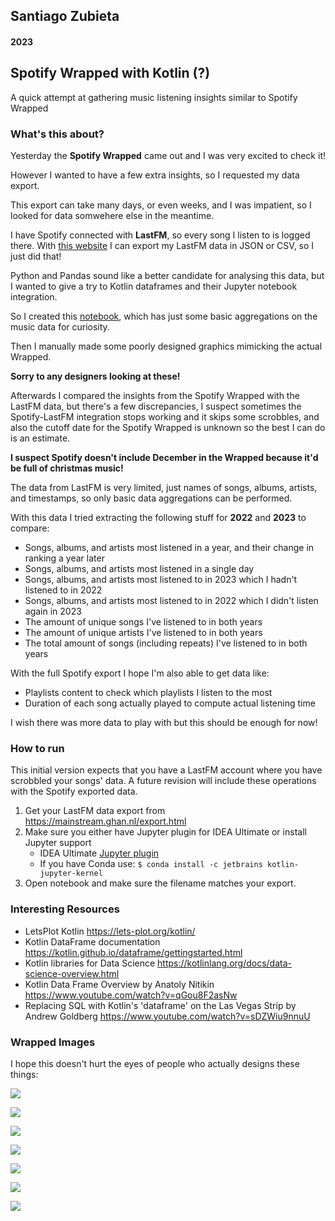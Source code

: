 ## Santiago Zubieta
#### 2023

## Spotify Wrapped with Kotlin (?)
A quick attempt at gathering music listening insights similar to Spotify Wrapped

### What's this about?
Yesterday the **Spotify Wrapped** came out and I was very excited to check it!

However I wanted to have a few extra insights, so I requested my data export.

This export can take many days, or even weeks, and I was impatient, so I looked for data somwehere else in the meantime.

I have Spotify connected with **LastFM**, so every song I listen to is logged there. With [this website](https://mainstream.ghan.nl/export.html) I can export my LastFM data in JSON or CSV, so I just did that!

Python and Pandas sound like a better candidate for analysing this data, but I wanted to give a try to Kotlin dataframes and their Jupyter notebook integration.

So I created this [notebook](https://github.com/zubie7a/Spotify_Kotlin/blob/main/ZWrapped.ipynb), which has just some basic aggregations on the music data for curiosity.

Then I manually made some poorly designed graphics mimicking the actual Wrapped.
  
**Sorry to any designers looking at these!**

Afterwards I compared the insights from the Spotify Wrapped with the LastFM data, but there's a few discrepancies, I suspect sometimes the Spotify-LastFM integration stops working and it skips some scrobbles, and also the cutoff date for the Spotify Wrapped is unknown so the best I can do is an estimate.

**I suspect Spotify doesn't include December in the Wrapped because it'd be full of christmas music!**

The data from LastFM is very limited, just names of songs, albums, artists, and timestamps, so only basic data aggregations can be performed.

With this data I tried extracting the following stuff for **2022** and **2023** to compare:

* Songs, albums, and artists most listened in a year, and their change in ranking a year later
* Songs, albums, and artists most listened in a single day
* Songs, albums, and artists most listened to in 2023 which I hadn't listened to in 2022
* Songs, albums, and artists most listened to in 2022 which I didn't listen again in 2023
* The amount of unique songs I've listened to in both years
* The amount of unique artists I've listened to in both years
* The total amount of songs (including repeats) I've listened to in both years

With the full Spotify export I hope I'm also able to get data like:
* Playlists content to check which playlists I listen to the most
* Duration of each song actually played to compute actual listening time

I wish there was more data to play with but this should be enough for now!

### How to run
This initial version expects that you have a LastFM account where you have scrobbled your songs' data. A future revision will include these operations with the Spotify exported data.
1. Get your LastFM data export from https://mainstream.ghan.nl/export.html 
2. Make sure you either have Jupyter plugin for IDEA Ultimate or install Jupyter support
   - IDEA Ultimate [Jupyter plugin](https://plugins.jetbrains.com/plugin/16340-kotlin-notebook)
   - If you have Conda use: `$ conda install -c jetbrains kotlin-jupyter-kernel`
3. Open notebook and make sure the filename matches your export.

### Interesting Resources
* LetsPlot Kotlin https://lets-plot.org/kotlin/
* Kotlin DataFrame documentation https://kotlin.github.io/dataframe/gettingstarted.html
* Kotlin libraries for Data Science https://kotlinlang.org/docs/data-science-overview.html
* Kotlin Data Frame Overview by Anatoly Nitikin https://www.youtube.com/watch?v=qGou8F2asNw
* Replacing SQL with Kotlin's 'dataframe' on the Las Vegas Strip by Andrew Goldberg https://www.youtube.com/watch?v=sDZWiu9nnuU

### Wrapped Images
I hope this doesn't hurt the eyes of people who actually designs these things:
  
![](https://github.com/zubie7a/Spotify_Wrapped_Kotlin/blob/main/Wrapped_1_Charts.png?raw=true)
  
![](https://github.com/zubie7a/Spotify_Wrapped_Kotlin/blob/main/Wrapped_2_Totals_Unique.png?raw=true)
  
![](https://github.com/zubie7a/Spotify_Wrapped_Kotlin/blob/main/Wrapped_3_Albums.png?raw=true)
  
![](https://github.com/zubie7a/Spotify_Wrapped_Kotlin/blob/main/Wrapped_4_Songs.png?raw=true)
  
![](https://github.com/zubie7a/Spotify_Wrapped_Kotlin/blob/main/Wrapped_5_Artists.png?raw=true)

![](https://github.com/zubie7a/Spotify_Wrapped_Kotlin/blob/main/Wrapped_6_Top_Only_2022.png?raw=true)

![](https://github.com/zubie7a/Spotify_Wrapped_Kotlin/blob/main/Wrapped_7_Top_Only_2023.png?raw=true)
